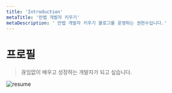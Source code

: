 ```yaml
---
title: 'Introduction'
metaTitle: '만렙 개발자 키우기'
metaDescription: ' 만렙 개발자 키우기 블로그를 운영하는 권현수입니다.'
---
```


# 프로필

> 끊임없이 배우고 성장하는 개발자가 되고 싶습니다.

![resume](https://user-images.githubusercontent.com/51476083/111325030-a6744000-86ae-11eb-8dcb-e5f40825a572.jpg)
